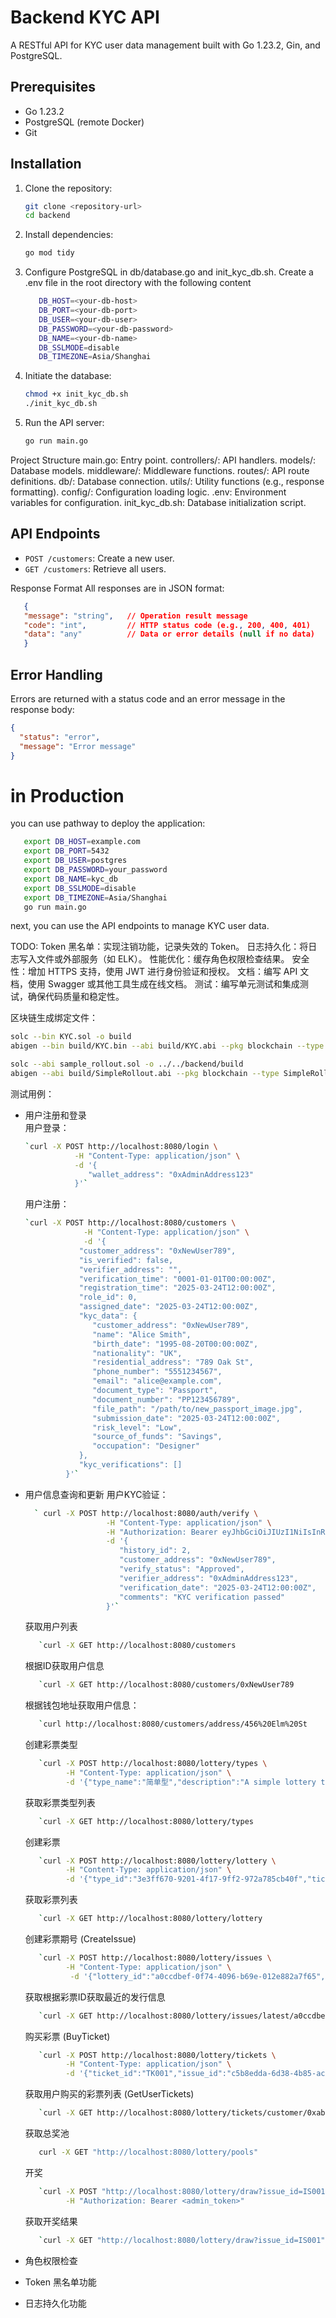 # Backend KYC API

A RESTful API for KYC user data management built with Go 1.23.2, Gin, and PostgreSQL.

## Prerequisites
- Go 1.23.2
- PostgreSQL (remote Docker)
- Git

## Installation
1. Clone the repository:
   ```bash
   git clone <repository-url>
   cd backend

2. Install dependencies:
   ```bash
   go mod tidy
   ```

3. Configure PostgreSQL in db/database.go and init_kyc_db.sh.
   Create a .env file in the root directory with the following content
   ```bash
      DB_HOST=<your-db-host>
      DB_PORT=<your-db-port>
      DB_USER=<your-db-user>
      DB_PASSWORD=<your-db-password>
      DB_NAME=<your-db-name>
      DB_SSLMODE=disable
      DB_TIMEZONE=Asia/Shanghai
   ```
4. Initiate the database:
   ```bash
   chmod +x init_kyc_db.sh
   ./init_kyc_db.sh
   ```

5. Run the API server:
   ```bash
   go run main.go
   ```
Project Structure
   main.go: Entry point.
   controllers/: API handlers.
   models/: Database models.
   middleware/: Middleware functions.
   routes/: API route definitions.
   db/: Database connection.
   utils/: Utility functions (e.g., response formatting).
   config/: Configuration loading logic.
   .env: Environment variables for configuration.
   init_kyc_db.sh: Database initialization script.

## API Endpoints
- `POST /customers`: Create a new user.
- `GET /customers`: Retrieve all users.


Response Format
   All responses are in JSON format:
   ```json
      {
      "message": "string",   // Operation result message
      "code": "int",         // HTTP status code (e.g., 200, 400, 401)
      "data": "any"          // Data or error details (null if no data)
      }
   ```

## Error Handling
   Errors are returned with a status code and an error message in the response body:
   ```json
   {
     "status": "error",
     "message": "Error message"
   }
   ```

# in Production
   you can use pathway to deploy the application:
   ```bash
      export DB_HOST=example.com
      export DB_PORT=5432
      export DB_USER=postgres
      export DB_PASSWORD=your_password
      export DB_NAME=kyc_db
      export DB_SSLMODE=disable
      export DB_TIMEZONE=Asia/Shanghai
      go run main.go
   ```
next, you can use the API endpoints to manage KYC user data.

TODO:
   Token 黑名单：实现注销功能，记录失效的 Token。
   日志持久化：将日志写入文件或外部服务（如 ELK）。
   性能优化：缓存角色权限检查结果。
   安全性：增加 HTTPS 支持，使用 JWT 进行身份验证和授权。
   文档：编写 API 文档，使用 Swagger 或其他工具生成在线文档。
   测试：编写单元测试和集成测试，确保代码质量和稳定性。

 区块链生成绑定文件：
   ```bash
   solc --bin KYC.sol -o build
   abigen --bin build/KYC.bin --abi build/KYC.abi --pkg blockchain --type KYC --out blockchain/kyc.go

   solc --abi sample_rollout.sol -o ../../backend/build
   abigen --abi build/SimpleRollout.abi --pkg blockchain --type SimpleRollout --out blockchain/simple_rollout.go

   ```
 测试用例：
   - 用户注册和登录  
      用户登录：
       ```bash
      `curl -X POST http://localhost:8080/login \
                  -H "Content-Type: application/json" \
                  -d '{
                     "wallet_address": "0xAdminAddress123"
                  }'`
      ```
      用户注册：
      ```bash
      `curl -X POST http://localhost:8080/customers \
                   -H "Content-Type: application/json" \
                   -d '{
                  "customer_address": "0xNewUser789",
                  "is_verified": false,
                  "verifier_address": "",
                  "verification_time": "0001-01-01T00:00:00Z",
                  "registration_time": "2025-03-24T12:00:00Z",
                  "role_id": 0,
                  "assigned_date": "2025-03-24T12:00:00Z",
                  "kyc_data": {
                     "customer_address": "0xNewUser789",
                     "name": "Alice Smith",
                     "birth_date": "1995-08-20T00:00:00Z",
                     "nationality": "UK",
                     "residential_address": "789 Oak St",
                     "phone_number": "5551234567",
                     "email": "alice@example.com",
                     "document_type": "Passport",
                     "document_number": "PP123456789",
                     "file_path": "/path/to/new_passport_image.jpg",
                     "submission_date": "2025-03-24T12:00:00Z",
                     "risk_level": "Low",
                     "source_of_funds": "Savings",
                     "occupation": "Designer"
                  },
                  "kyc_verifications": []
               }'`
      ```
   - 用户信息查询和更新
      用户KYC验证：
      ```bash
        ` curl -X POST http://localhost:8080/auth/verify \
                        -H "Content-Type: application/json" \
                        -H "Authorization: Bearer eyJhbGciOiJIUzI1NiIsInR5cCI6IkpXVCJ9.eyJjdXN0b21lcl9hZGRyZXNzIjoiMHhBZG1pbkFkZHJlc3MxMjMiLCJleHAiOjE3NDM0NzMyODYsInJvbGUiOiJsb3R0ZXJ5X2FkbWluIn0.zYAhvvKXLUs_sWSPrNimDBiyCZfebFe0-LdwUtntzNE" \
                        -d '{
                           "history_id": 2,
                           "customer_address": "0xNewUser789",
                           "verify_status": "Approved",
                           "verifier_address": "0xAdminAddress123",
                           "verification_date": "2025-03-24T12:00:00Z",
                           "comments": "KYC verification passed"
                        }'`
      ```
      获取用户列表 
      ```bash
         `curl -X GET http://localhost:8080/customers
      ```
      根据ID获取用户信息 
      ```bash   
         `curl -X GET http://localhost:8080/customers/0xNewUser789
      ```
      根据钱包地址获取用户信息：
      ```bash
         `curl http://localhost:8080/customers/address/456%20Elm%20St
      ```
      创建彩票类型
      ```bash
         `curl -X POST http://localhost:8080/lottery/types \
               -H "Content-Type: application/json" \
               -d '{"type_name":"简单型","description":"A simple lottery type"}'`
      ```
      获取彩票类型列表
      ```bash
         `curl -X GET http://localhost:8080/lottery/types
      ```
      创建彩票
      ```bash
         `curl -X POST http://localhost:8080/lottery/lottery \
               -H "Content-Type: application/json" \
               -d '{"type_id":"3e3ff670-9201-4f17-9ff2-972a785cb40f","ticket_name":"SimpleTicket","ticket_price":"0.1","betting_rules":"Choose 3 numbers between 1 and 36","prize_structure":"1st Prize: 50% of pool","contract_address":"0x1234567890abcdef1234567890abcdef12345678"}'`
      ```
      获取彩票列表
      ```bash
         `curl -X GET http://localhost:8080/lottery/lottery
      ```
      
      创建彩票期号 (CreateIssue)
      ```bash
         `curl -X POST http://localhost:8080/lottery/issues \
               -H "Content-Type: application/json" \
                -d '{"lottery_id":"a0ccdbef-0f74-4096-b69e-012e882a7f65","issue_number":"20250405","sale_end_time":"2025-04-05T12:00:00Z"}'
      ```
     
      获取根据彩票ID获取最近的发行信息
      ```bash
         `curl -X GET http://localhost:8080/lottery/issues/latest/a0ccdbef-0f74-4096-b69e-012e882a7f65
      ```

      购买彩票 (BuyTicket)
      ```bash
         `curl -X POST http://localhost:8080/lottery/tickets \
               -H "Content-Type: application/json" \
               -d '{"ticket_id":"TK001","issue_id":"c5b8edda-6d38-4b85-ac3f-9e5ba84d5848","buyer_address":"0xabcdef1234567890abcdef1234567890abcdef12","bet_content":"6,11,16","purchase_amount":"0.1"}'
      ```
      获取用户购买的彩票列表 (GetUserTickets)
      ```bash
         `curl -X GET http://localhost:8080/lottery/tickets/customer/0xabcdef1234567890abcdef1234567890abcdef12
      ```
      
      获取总奖池
      ```bash
         curl -X GET "http://localhost:8080/lottery/pools"
      ```

      开奖
      ```bash
         `curl -X POST "http://localhost:8080/lottery/draw?issue_id=IS001" \
               -H "Authorization: Bearer <admin_token>"
      ```
      
      获取开奖结果
      ```bash
         `curl -X GET "http://localhost:8080/lottery/draw?issue_id=IS001"
      ```
      

   - 角色权限检查
   - Token 黑名单功能
   - 日志持久化功能

  


